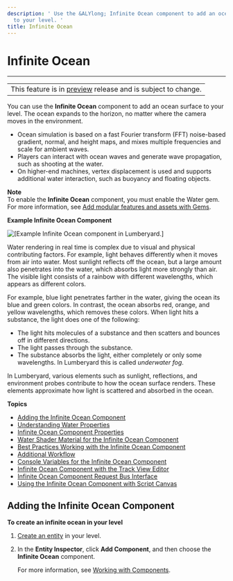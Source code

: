 ```yaml
---
description: ' Use the &ALYlong; Infinite Ocean component to add an ocean surface
  to your level. '
title: Infinite Ocean
---
```

# Infinite Ocean<a name="component-infinite-ocean"></a>


****  

|  | 
| --- |
| This feature is in [preview](https://docs.aws.amazon.com/lumberyard/latest/userguide/ly-glos-chap.html#preview) release and is subject to change\.  | 

You can use the **Infinite Ocean** component to add an ocean surface to your level\. The ocean expands to the horizon, no matter where the camera moves in the environment\. 
+ Ocean simulation is based on a fast Fourier transform \(FFT\) noise\-based gradient, normal, and height maps, and mixes multiple frequencies and scale for ambient waves\.
+ Players can interact with ocean waves and generate wave propagation, such as shooting at the water\.
+ On higher\-end machines, vertex displacement is used and supports additional water interaction, such as buoyancy and floating objects\.

**Note**  
To enable the **Infinite Ocean** component, you must enable the Water gem\. For more information, see [Add modular features and assets with Gems](gems-system-gems.md)\.

**Example Infinite Ocean Component**  

![\[Example Infinite Ocean component in Lumberyard.\]](/images/userguide/component/infiniteocean/infinite-ocean-component-1.png)

Water rendering in real time is complex due to visual and physical contributing factors\. For example, light behaves differently when it moves from air into water\. Most sunlight reflects off the ocean, but a large amount also penetrates into the water, which absorbs light more strongly than air\. The visible light consists of a rainbow with different wavelengths, which appears as different colors\. 

For example, blue light penetrates farther in the water, giving the ocean its blue and green colors\. In contrast, the ocean absorbs red, orange, and yellow wavelengths, which removes these colors\. When light hits a substance, the light does one of the following:
+ The light hits molecules of a substance and then scatters and bounces off in different directions\.
+ The light passes through the substance\.
+ The substance absorbs the light, either completely or only some wavelengths\. In Lumberyard this is called *underwater fog*\.

In Lumberyard, various elements such as sunlight, reflections, and environment probes contribute to how the ocean surface renders\. These elements approximate how light is scattered and absorbed in the ocean\. 



**Topics**
+ [Adding the Infinite Ocean Component](#adding-the-infinite-ocean-component)
+ [Understanding Water Properties](infinite-ocean-component-water-properties-examples.md)
+ [Infinite Ocean Component Properties](infinite-ocean-component-properties.md)
+ [Water Shader Material for the Infinite Ocean Component](infinite-ocean-component-water-shader-material.md)
+ [Best Practices Working with the Infinite Ocean Component](infinite-ocean-component-best-practices.md)
+ [Additional Workflow](infinite-ocean-component-additional-worklow.md)
+ [Console Variables for the Infinite Ocean Component](infinite-ocean-component-console-variables.md)
+ [Infinite Ocean Component with the Track View Editor](infinite-ocean-track-view-editor.md)
+ [Infinite Ocean Component Request Bus Interface](infinite-ocean-component-request-bus-interface.md)
+ [Using the Infinite Ocean Component with Script Canvas](infinite-ocean-component-working-with-script-canvas.md)

## Adding the Infinite Ocean Component<a name="adding-the-infinite-ocean-component"></a>

**To create an infinite ocean in your level**

1. [Create an entity](creating-entity.md) in your level\.

1. In the **Entity Inspector**, click **Add Component**, and then choose the **Infinite Ocean** component\. 

   For more information, see [Working with Components](component-working.md)\.